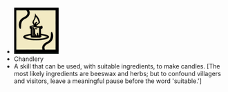 - ![image.png](../assets/image_1701093712792_0.png)
- Chandlery
- A skill that can be used, with suitable ingredients, to make candles. [The most likely ingredients are beeswax and herbs; but to confound villagers and visitors, leave a meaningful pause before the word 'suitable.']